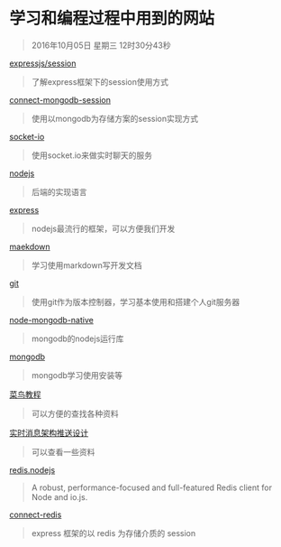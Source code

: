 # 学习和编程过程中用到的网站
>2016年10月05日 星期三 12时30分43秒 

[expressjs/session](https://github.com/expressjs/session?_ga=1.167680702.1076416225.1475221740#compatible-session-stores)
>了解express框架下的session使用方式

[connect-mongodb-session](https://www.npmjs.com/package/connect-mongodb-session)
>使用以mongodb为存储方案的session实现方式

[socket-io](http://socket.io/docs/server-api/)
>使用socket.io来做实时聊天的服务

[nodejs](https://nodejs.org/dist/latest-v4.x/docs/api/assert.html)
>后端的实现语言

[express](http://expressjs.com/en/advanced/best-practice-security.html)
>nodejs最流行的框架，可以方便我们开发

[maekdown](https://wastemobile.gitbooks.io/gitbook-chinese/content/format/markdown.html)
>学习使用markdown写开发文档

[git](https://git-scm.com/book/zh/v2/%E8%87%AA%E5%AE%9A%E4%B9%89-Git-%E4%BD%BF%E7%94%A8%E5%BC%BA%E5%88%B6%E7%AD%96%E7%95%A5%E7%9A%84%E4%B8%80%E4%B8%AA%E4%BE%8B%E5%AD%90)
>使用git作为版本控制器，学习基本使用和搭建个人git服务器

[node-mongodb-native](https://mongodb.github.io/node-mongodb-native/2.2/tutorials/crud/)
>mongodb的nodejs运行库

[mongodb](https://docs.mongodb.com/manual/installation/) 
>mongodb学习使用安装等

[菜鸟教程](http://www.runoob.com/mongodb/mongodb-query.html)
>可以方便的查找各种资料

[实时消息架构推送设计](https://www.zhihu.com/question/23015432)
>可以查看一些资料

[redis.nodejs](https://github.com/luin/ioredis)
> A robust, performance-focused and full-featured Redis client for Node and io.js.

[connect-redis](https://www.npmjs.com/package/connect-redis)
> express 框架的以 redis 为存储介质的 session